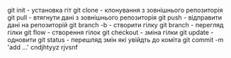 git init - установка гіт
git clone - клонування з зовнішнього репозиторія
git pull - втягнути дані з зовнішнього репозиторія
git push - відправити дані на репозиторій
git branch -b - створити гілку
git branch - перегляд гілки
git flow - створення гілок
git checkout - зміна гілки
git update - одновити
git status - перешляд змін які увійдть до коміта
git commit -m 'add ...' cndjhtyyz rjvsnf